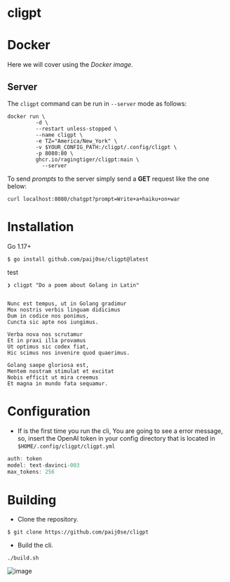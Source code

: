 <h1>cligpt</h1>

<h1>Docker</h1>

Here we will cover using the *Docker image*.

<h2>Server</h2>

The `cligpt` command can be run in `--server` mode as follows:
```
docker run \
         -d \
         --restart unless-stopped \
         --name cligpt \
         -e TZ="America/New_York" \
         -v $YOUR_CONFIG_PATH:/cligpt/.config/cligpt \
         -p 8080:80 \
         ghcr.io/ragingtiger/cligpt:main \
           --server
```

To send *prompts* to the server simply send a **GET** request like the one
below:
```
curl localhost:8080/chatgpt?prompt=Write+a+haiku+on+war
```

<h1>Installation</h1>

Go 1.17+
```
$ go install github.com/paij0se/cligpt@latest
```

test

```
❯ cligpt "Do a poem about Golang in Latin"


Nunc est tempus, ut in Golang gradimur
Mox nostris verbis linguam didicimus
Dum in codice nos ponimus,
Cuncta sic apte nos iungimus.

Verba nova nos scrutamur
Et in praxi illa provamus
Ut optimus sic codex fiat,
Hic scimus nos invenire quod quaerimus.

Golang saepe gloriosa est,
Mentem nostram stimulat et excitat
Nobis efficit ut mira creemus
Et magna in mundo fata sequamur.
```

<h1>Configuration</h1>

- If is the first time you run the cli, You are going to see a error message, so, insert the OpenAI token in your config directory that is located in `$HOME/.config/cligpt/cligpt.yml`

```haskell
auth: token
model: text-davinci-003
max_tokens: 256
```

<h1>Building</h1>

- Clone the repository.

`$ git clone https://github.com/paij0se/cligpt`

- Build the cli.

`./build.sh`

![image](https://user-images.githubusercontent.com/69026987/209194859-a2456a7d-796f-47e0-8a8e-062848e2cbaf.png)
